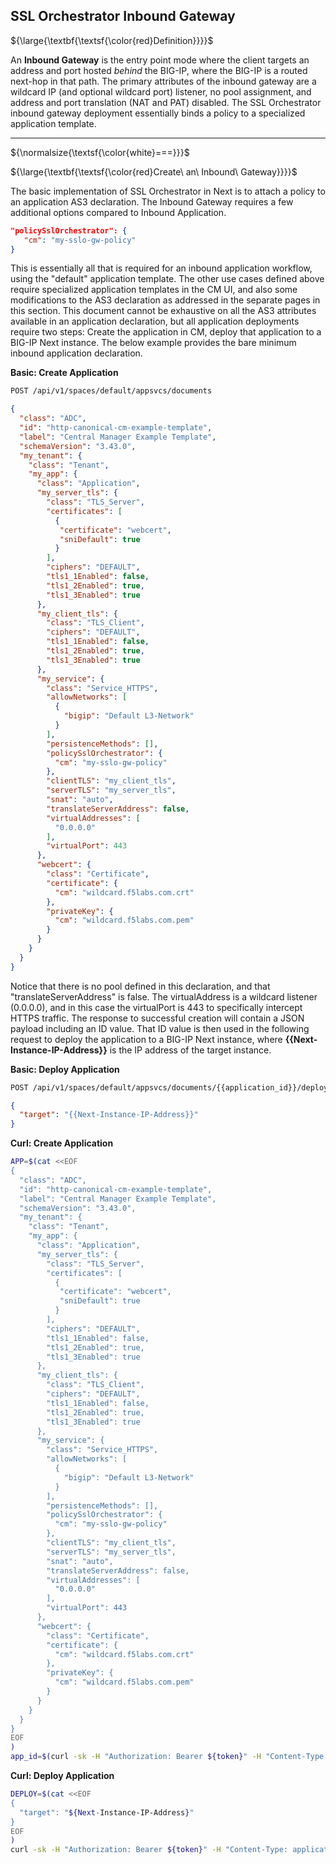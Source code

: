 ## SSL Orchestrator Inbound Gateway

${\large{\textbf{\textsf{\color{red}Definition}}}}$

An **Inbound Gateway** is the entry point mode where the client targets an address and port hosted *behind* the BIG-IP, where the BIG-IP is a routed next-hop in that path. The primary attributes of the inbound gateway are a wildcard IP (and optional wildcard port) listener, no pool assignment, and address and port translation (NAT and PAT) disabled. The SSL Orchestrator inbound gateway deployment essentially binds a policy to a specialized application template.


___

${\normalsize{\textsf{\color{white}===}}}$

${\large{\textbf{\textsf{\color{red}Create\ an\ Inbound\ Gateway}}}}$

The basic implementation of SSL Orchestrator in Next is to attach a policy to an application AS3 declaration. The Inbound Gateway requires a few additional options compared to Inbound Application.

```json
"policySslOrchestrator": {
   "cm": "my-sslo-gw-policy"
}
```

This is essentially all that is required for an inbound application workflow, using the "default" application template. The other use cases defined above require specialized application templates in the CM UI, and also some modifications to the AS3 declaration as addressed in the separate pages in this section. This document cannot be exhaustive on all the AS3 attributes available in an application declaration, but all application deployments require two steps: Create the application in CM, deploy that application to a BIG-IP Next instance. The below example provides the bare minimum inbound application declaration. 

**Basic: Create Application**
```bash
POST /api/v1/spaces/default/appsvcs/documents
```
```json
{
  "class": "ADC",
  "id": "http-canonical-cm-example-template",
  "label": "Central Manager Example Template",
  "schemaVersion": "3.43.0",
  "my_tenant": {
    "class": "Tenant",
    "my_app": {
      "class": "Application",
      "my_server_tls": {
        "class": "TLS_Server",
        "certificates": [
          {
           "certificate": "webcert",
           "sniDefault": true
          }
        ],
        "ciphers": "DEFAULT",
        "tls1_1Enabled": false,
        "tls1_2Enabled": true,
        "tls1_3Enabled": true
      },
      "my_client_tls": {
        "class": "TLS_Client",
        "ciphers": "DEFAULT",
        "tls1_1Enabled": false,
        "tls1_2Enabled": true,
        "tls1_3Enabled": true
      },
      "my_service": {
        "class": "Service_HTTPS",
        "allowNetworks": [
          {
            "bigip": "Default L3-Network"
          }
        ],
        "persistenceMethods": [],
        "policySslOrchestrator": {
          "cm": "my-sslo-gw-policy"
        },
        "clientTLS": "my_client_tls",
        "serverTLS": "my_server_tls",
        "snat": "auto",
        "translateServerAddress": false,
        "virtualAddresses": [
          "0.0.0.0"
        ],
        "virtualPort": 443
      },
      "webcert": {
        "class": "Certificate",
        "certificate": {
          "cm": "wildcard.f5labs.com.crt"
        },
        "privateKey": {
          "cm": "wildcard.f5labs.com.pem"
        }
      }
    }
  }
}
```
Notice that there is no pool defined in this declaration, and that "translateServerAddress" is false. The virtualAddress is a wildcard listener (0.0.0.0), and in this case the virtualPort is 443 to specifically intercept HTTPS traffic. The response to successful creation will contain a JSON payload including an ID value. That ID value is then used in the following request to deploy the application to a BIG-IP Next instance, where **{{Next-Instance-IP-Address}}** is the IP address of the target instance.

**Basic: Deploy Application**
```bash
POST /api/v1/spaces/default/appsvcs/documents/{{application_id}}/deployments
```
```json
{
  "target": "{{Next-Instance-IP-Address}}"
}
```

**Curl: Create Application**
```bash
APP=$(cat <<EOF
{
  "class": "ADC",
  "id": "http-canonical-cm-example-template",
  "label": "Central Manager Example Template",
  "schemaVersion": "3.43.0",
  "my_tenant": {
    "class": "Tenant",
    "my_app": {
      "class": "Application",
      "my_server_tls": {
        "class": "TLS_Server",
        "certificates": [
          {
           "certificate": "webcert",
           "sniDefault": true
          }
        ],
        "ciphers": "DEFAULT",
        "tls1_1Enabled": false,
        "tls1_2Enabled": true,
        "tls1_3Enabled": true
      },
      "my_client_tls": {
        "class": "TLS_Client",
        "ciphers": "DEFAULT",
        "tls1_1Enabled": false,
        "tls1_2Enabled": true,
        "tls1_3Enabled": true
      },
      "my_service": {
        "class": "Service_HTTPS",
        "allowNetworks": [
          {
            "bigip": "Default L3-Network"
          }
        ],
        "persistenceMethods": [],
        "policySslOrchestrator": {
          "cm": "my-sslo-gw-policy"
        },
        "clientTLS": "my_client_tls",
        "serverTLS": "my_server_tls",
        "snat": "auto",
        "translateServerAddress": false,
        "virtualAddresses": [
          "0.0.0.0"
        ],
        "virtualPort": 443
      },
      "webcert": {
        "class": "Certificate",
        "certificate": {
          "cm": "wildcard.f5labs.com.crt"
        },
        "privateKey": {
          "cm": "wildcard.f5labs.com.pem"
        }
      }
    }
  }
}
EOF
)
app_id=$(curl -sk -H "Authorization: Bearer ${token}" -H "Content-Type: application/json" "https://${CM}/api/v1/spaces/default/appsvcs/documents" -d "${APP}")
```

**Curl: Deploy Application**
```bash
DEPLOY=$(cat <<EOF
{
  "target": "${Next-Instance-IP-Address}"
}
EOF
)
curl -sk -H "Authorization: Bearer ${token}" -H "Content-Type: application/json" "https://${CM}/api/v1/spaces/default/appsvcs/documents/${app_id}/deployments" -d "${DEPLOY}"
```












